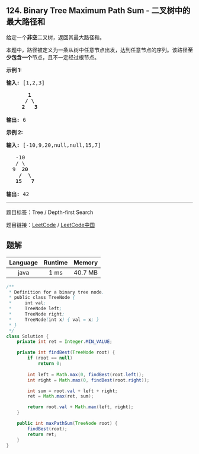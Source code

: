 ## 124. Binary Tree Maximum Path Sum - 二叉树中的最大路径和

<!--If you want to use the English description, use `question.content` instead-->

<p>给定一个<strong>非空</strong>二叉树，返回其最大路径和。</p>

<p>本题中，路径被定义为一条从树中任意节点出发，达到任意节点的序列。该路径<strong>至少包含一个</strong>节点，且不一定经过根节点。</p>

<p><strong>示例 1:</strong></p>

<pre><strong>输入:</strong> [1,2,3]

       <strong>1</strong>
      <strong>/ \</strong>
     <strong>2</strong>   <strong>3</strong>

<strong>输出:</strong> 6
</pre>

<p><strong>示例&nbsp;2:</strong></p>

<pre><strong>输入:</strong> [-10,9,20,null,null,15,7]

&nbsp;  -10
&nbsp; &nbsp;/ \
&nbsp; 9 &nbsp;<strong>20</strong>
&nbsp; &nbsp; <strong>/ &nbsp;\</strong>
&nbsp; &nbsp;<strong>15 &nbsp; 7</strong>

<strong>输出:</strong> 42</pre>



-----

题目标签：Tree / Depth-first Search

题目链接：[LeetCode](https://leetcode.com/problems/binary-tree-maximum-path-sum/description/)  /  [LeetCode中国](https://leetcode-cn.com/problems/binary-tree-maximum-path-sum/description/)

## 题解



| Language | Runtime | Memory |
|:---:|:---:|:---:|
| java  | 1  ms | 40.7 MB |

```java
/**
 * Definition for a binary tree node.
 * public class TreeNode {
 *     int val;
 *     TreeNode left;
 *     TreeNode right;
 *     TreeNode(int x) { val = x; }
 * }
 */
class Solution {
    private int ret = Integer.MIN_VALUE;

    private int findBest(TreeNode root) {
        if (root == null)
            return 0;
        
        int left = Math.max(0, findBest(root.left));
        int right = Math.max(0, findBest(root.right));

        int sum = root.val + left + right;
        ret = Math.max(ret, sum);

        return root.val + Math.max(left, right);
    }

    public int maxPathSum(TreeNode root) {
        findBest(root);
        return ret;
    }
}
```
